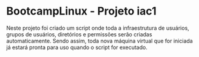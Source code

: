 # BootcampLinux - Projeto iac1

Neste projeto foi criado um script onde toda a infraestrutura de usuários, grupos de usuários, diretórios e permissões serão criadas automaticamente.
Sendo assim, toda nova máquina virtual que for iniciada já estará pronta para uso quando o script for executado.
